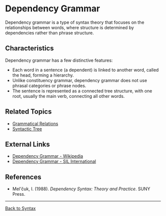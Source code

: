 # Dependency Grammar

Dependency grammar is a type of syntax theory that focuses on the relationships between words, where structure is determined by dependencies rather than phrase structure.

## Characteristics

Dependency grammar has a few distinctive features:

- Each word in a sentence (a dependent) is linked to another word, called the head, forming a hierarchy.
- Unlike constituency grammar, dependency grammar does not use phrasal categories or phrase nodes.
- The sentence is represented as a connected tree structure, with one root, usually the main verb, connecting all other words.


## Related Topics

- [Grammatical Relations](../Core/Grammatical-Relations.md)
- [Syntactic Tree](../Core/Syntactic-Tree.md)

## External Links

- [Dependency Grammar - Wikipedia](https://en.wikipedia.org/wiki/Dependency_grammar)
- [Dependency Grammar - SIL International](https://glossary.sil.org/term/dependency-grammar)

## References

- Mel'čuk, I. (1988). *Dependency Syntax: Theory and Practice*. SUNY Press.

---

[Back to Syntax](../README.md)
